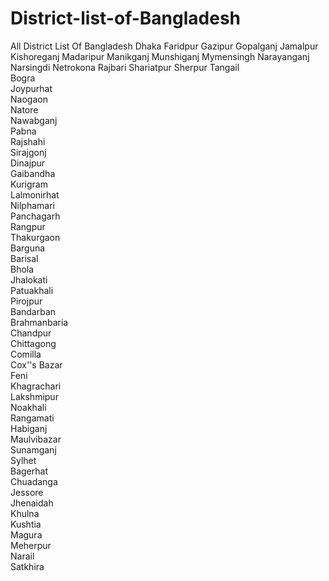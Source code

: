 # District-list-of-Bangladesh
All District List Of Bangladesh
Dhaka
Faridpur
Gazipur
Gopalganj
Jamalpur
Kishoreganj
Madaripur
Manikganj
Munshiganj
Mymensingh
Narayanganj
Narsingdi
Netrokona
Rajbari
Shariatpur
Sherpur
Tangail                         
Bogra                              
Joypurhat                         
Naogaon                      
Natore                             
Nawabganj                          
Pabna                              
Rajshahi                         
Sirajgonj                           
Dinajpur                           
Gaibandha                          
Kurigram                           
Lalmonirhat                        
Nilphamari                         
Panchagarh                         
Rangpur                            
Thakurgaon                         
Barguna                       
Barisal                       
Bhola                              
Jhalokati                          
Patuakhali                         
Pirojpur                          
Bandarban                          
Brahmanbaria                       
Chandpur                           
Chittagong                         
Comilla                            
Cox''s Bazar                       
Feni                               
Khagrachari                        
Lakshmipur                         
Noakhali                           
Rangamati                          
Habiganj                           
Maulvibazar                        
Sunamganj                          
Sylhet                             
Bagerhat                           
Chuadanga                          
Jessore                            
Jhenaidah                          
Khulna                             
Kushtia                             
Magura                             
Meherpur                           
Narail                             
Satkhira
